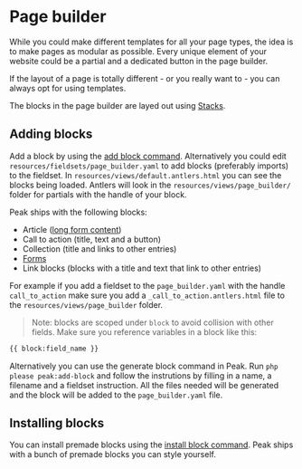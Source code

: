 # Page builder

While you could make different templates for all your page types, the idea is to make pages as modular as possible. Every unique element of your website could be a partial and a dedicated button in the page builder.

If the layout of a page is totally different - or you really want to - you can always opt for using templates.

The blocks in the page builder are layed out using [Stacks](/features/stacks.md).

## Adding blocks
Add a block by using the [add block command](/getting-started/commands.html#add-page-builder-block). Alternatively you could edit `resources/fieldsets/page_builder.yaml` to add blocks (preferably imports) to the fieldset. In `resources/views/default.antlers.html` you can see the blocks being loaded. Antlers will look in the `resources/views/page_builder/` folder for partials with the handle of your block.

Peak ships with the following blocks:

* Article ([long form content](/features/bard.html))
* Call to action (title, text and a button)
* Collection (title and links to other entries)
* [Forms](/features/forms.html)
* Link blocks (blocks with a title and text that link to other entries)

For example if you add a fieldset to the `page_builder.yaml` with the handle `call_to_action` make sure you add a `_call_to_action.antlers.html` file to the `resources/views/page_builder` folder.

> Note: blocks are scoped under `block` to avoid collision with other fields. Make sure you reference variables in a block like this:
```html
{{ block:field_name }}
```

Alternatively you can use the generate block command in Peak. Run `php please peak:add-block` and follow the instrutions by filling in a name, a filename and a fieldset instruction. All the files needed will be generated and the block will be added to the `page_builder.yaml` file.

## Installing blocks
You can install premade blocks using the [install block command](/getting-started/commands.html#install-page-builder-block). Peak ships with a bunch of premade blocks you can style yourself.
